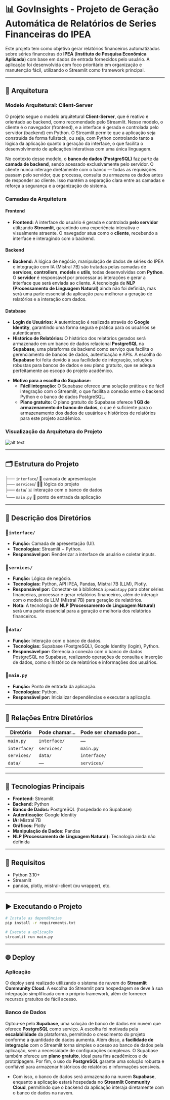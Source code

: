 # 📊 GovInsights - Projeto de Geração Automática de Relatórios de Series Financeiras do IPEA

Este projeto tem como objetivo gerar relatórios financeiros automatizados sobre séries financeiras do **IPEA** (**Instituto de Pesquisa Econômica Aplicada**) com base em dados de entrada fornecidos pelo usuário. A aplicação foi desenvolvida com foco prioritário em organização e manutenção fácil, utilizando o Streamlit como framework principal.

---

## 🧱 Arquitetura

### Modelo Arquitetural: Client-Server

O projeto segue o modelo arquitetural **Client-Server**, que é reativo e orientado ao backend, como recomendado pelo Streamlit. Nesse modelo, o cliente é o navegador (frontend), e a interface é gerada e controlada pelo servidor (backend) em Python. O Streamlit permite que a aplicação seja construída de forma fullstack, ou seja, com Python controlando tanto a lógica da aplicação quanto a geração da interface, o que facilita o desenvolvimento de aplicações interativas com uma única linguagem.

No contexto desse modelo, o **banco de dados (PostgreSQL)** faz parte da **camada de backend**, sendo acessado exclusivamente pelo servidor. O cliente nunca interage diretamente com o banco — todas as requisições passam pelo servidor, que processa, consulta ou armazena os dados antes de responder ao cliente. Isso mantém a separação clara entre as camadas e reforça a segurança e a organização do sistema.

### Camadas da Arquitetura

#### Frontend
- **Frontend:** A interface do usuário é gerada e controlada **pelo servidor** utilizando **Streamlit**, garantindo uma experiência interativa e visualmente atraente. O navegador atua como o **cliente**, recebendo a interface e interagindo com o backend.

#### Backend
- **Backend:** A lógica de negócio, manipulação de dados de séries do IPEA e integração com IA (Mistral 7B) são tratadas pelas camadas de **services**, **controllers**, **models** e **utils**, todas desenvolvidas com **Python**. O **servidor** é responsável por processar as interações e gerar a interface que será enviada ao cliente. A tecnologia de **NLP (Processamento de Linguagem Natural)** ainda não foi definida, mas será uma parte essencial da aplicação para melhorar a geração de relatórios e a interação com dados.

#### Database
- **Login de Usuários:** A autenticação é realizada através do **Google Identity**, garantindo uma forma segura e prática para os usuários se autenticarem.
- **Histórico de Relatórios:** O histórico dos relatórios gerados será armazenado em um banco de dados relacional **PostgreSQL** na **Supabase**, uma plataforma de backend como serviço que facilita o gerenciamento de bancos de dados, autenticação e APIs. A escolha do **Supabase** foi feita devido à sua facilidade de integração, soluções robustas para bancos de dados e seu plano gratuito, que se adequa perfeitamente ao escopo do projeto acadêmico.

* **Motivo para a escolha do Supabase:**
  - **Fácil integração:** O Supabase oferece uma solução prática e de fácil integração com o Streamlit, o que facilita a conexão entre o backend Python e o banco de dados PostgreSQL.
  - **Plano gratuito:** O plano gratuito do Supabase oferece **1 GB de armazenamento de banco de dados**, o que é suficiente para o armazenamento dos dados de usuários e históricos de relatórios para este projeto acadêmico.

  
### **Visualização da Arquitetura do Projeto**

![alt text](./diagramas/arquitetura.png)

---

## 🗂️ Estrutura do Projeto

├── `interface`/ 💎 camada de apresentação\
├── `services`/  🧑‍💻 lógica do projeto\
├── `data`/      📊 interação com o banco de dados\
└── `main.py`    🚀 ponto de entrada da aplicação

---

## 📂 Descrição dos Diretórios

### 🔷`interface/`
- **Função:** Camada de apresentação (UI).
- **Tecnologias:** Streamlit + Python.
- **Responsável por:** Renderizar a interface de usuário e coletar inputs.

### 🔷`services/`
- **Função:** Lógica de negócio.
- **Tecnologias:** Python, API IPEA, Pandas, Mistral 7B (LLM), Plotly.
- **Responsável por:** Conectar-se à biblioteca `ipeadatapy` para obter séries financeiras, processar e gerar relatórios financeiros, além de interagir com o modelo de LLM (Mistral 7B) para geração de relatórios.
- **Nota:** A tecnologia de **NLP (Processamento de Linguagem Natural)** será uma parte essencial para a geração e melhoria dos relatórios financeiros.

### 🔷`data/`
- **Função:** Interação com o banco de dados.
- **Tecnologias:** Supabase (PostgreSQL), Google Identity (login), Python.
- **Responsável por:** Gerencia a conexão com o banco de dados PostgreSQL no Supabase, realizando operações de consulta e inserção de dados, como o histórico de relatórios e informações dos usuários.

### 🔷`main.py`
- **Função:** Ponto de entrada da aplicação.
- **Tecnologias:** Python.
- **Responsável por:** Inicializar dependências e executar a aplicação.

---

## 🔁 Relações Entre Diretórios

| Diretório     | Pode chamar...                              | Pode ser chamado por...                   |
|---------------|----------------------------------------------|-------------------------------------------|
| `main.py`     | `interface/`                                        | —                                         |
| `interface/`  | `services/`                                  | `main.py`                                 |
| `services/`   | `data/`                                       | `interface/`                              |
| `data/`       | —                                            | `services/`                               |


---

## 🚀 Tecnologias Principais

- **Frontend:** Streamlit
- **Backend:** Python
- **Banco de Dados:** PostgreSQL (hospedado no Supabase)
- **Autenticação:** Google Identity
- **IA:** Mistral 7B
- **Gráficos:** Plotly
- **Manipulação de Dados:** Pandas
- **NLP (Processamento de Linguagem Natural):** Tecnologia ainda não definida

---

## 📌 Requisitos

- Python 3.10+
- Streamlit
- pandas, plotly, mistral-client (ou wrapper), etc.

---

## ▶️ Executando o Projeto

```bash
# Instale as dependências
pip install -r requirements.txt

# Execute a aplicação
streamlit run main.py
```

---

## 🌐 Deploy

### Aplicação

O deploy será realizado utilizando o sistema de nuvem do **Streamlit Community Cloud**. A escolha do Streamlit para hospedagem se deve à sua integração simplificada com o próprio framework, além de fornecer recursos gratuitos de fácil acesso.

### Banco de Dados

Optou-se pelo **Supabase**, uma solução de banco de dados em nuvem que oferece **PostgreSQL** como serviço. A escolha foi motivada pela **escalabilidade** da plataforma, permitindo o crescimento do projeto conforme a quantidade de dados aumenta. Além disso, a **facilidade de integração** com o Streamlit torna simples o acesso ao banco de dados pela aplicação, sem a necessidade de configurações complexas. O Supabase também oferece um **plano gratuito**, ideal para fins acadêmicos e de prototipagem. Por fim, o uso do **PostgreSQL** garante uma solução robusta e confiável para armazenar históricos de relatórios e informações sensíveis.

* Com isso, o banco de dados será armazenado na nuvem **Supabase**, enquanto a aplicação estará hospedada no **Streamlit Community Cloud**, permitindo que o backend da aplicação interaja diretamente com o banco de dados na nuvem.



